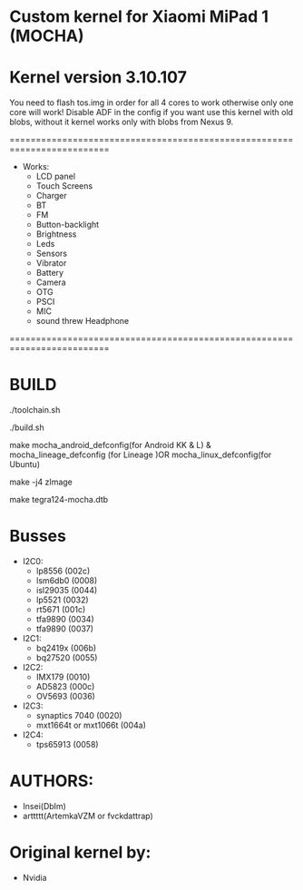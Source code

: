# Custom kernel for Xiaomi MiPad 1 (MOCHA)
# Kernel version 3.10.107

You need to flash tos.img in order for all 4 cores to work otherwise only one core will work!
Disable ADF in the config if you want use this kernel with old blobs, without it kernel works only with blobs from Nexus 9.

=========================================================================
* Works:
	* LCD panel
	* Touch Screens
	* Charger
	* BT
	* FM
	* Button-backlight
	* Brightness
	* Leds
	* Sensors
	* Vibrator
	* Battery
	* Camera
	* OTG
	* PSCI
	* MIC
	* sound threw Headphone

=========================================================================
# BUILD
./toolchain.sh

./build.sh

make mocha_android_defconfig(for Android KK & L) & mocha_lineage_defconfig (for Lineage )OR mocha_linux_defconfig(for Ubuntu)

make -j4 zImage

make tegra124-mocha.dtb


# Busses
* I2C0:
	* lp8556 	            	(002c)
	* lsm6db0 	            	(0008)
	* isl29035           		(0044)
	* lp5521    				(0032)
	* rt5671          			(001c)
	* tfa9890					(0034)
	* tfa9890					(0037)
* I2C1:
	* bq2419x					(006b) 	
	* bq27520           		(0055)		
* I2C2:
	* IMX179 					(0010)
	* AD5823					(000c)
	* OV5693					(0036)
* I2C3:
	* synaptics 7040        	(0020)	
	* mxt1664t or mxt1066t		(004a)		
* I2C4:
	* tps65913 					(0058)						

# AUTHORS:
* Insei(DbIm)
* arttttt(ArtemkaVZM or fvckdattrap)

# Original kernel by:
* Nvidia
